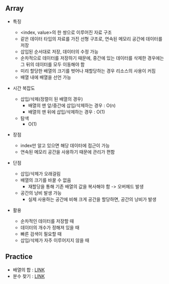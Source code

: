 ## Array

- 특징
  - <index, value>의 한 쌍으로 이루어진 자료 구조
  - 같은 데이터 타입의 자료를 가진 선형 구조로, 연속된 메모리 공간에 데이터를 저장
  - 삽입된 순서대로 저장, 데이터의 수정 가능
  - 순차적으로 데이터를 저장하기 때문에, 중간에 있는 데이터를 삭제한 경우에는 그 뒤의 데이터를 모두 이동해야 함
  - 미리 할당한 배열의 크기를 벗어나 재할당하는 경우 리소스의 사용이 커짐
  - 배열 내에 배열을 선언 가능

- 시간 복잡도
  - 삽입/삭제(정렬이 된 배열의 경우)
    - 배열의 맨 앞/중간에 삽입/삭제하는 경우 : O(n)
    - 배열의 맨 뒤에 삽입/삭제하는 경우 : O(1)
  - 탐색
    - O(1)
- 장점
  - index만 알고 있으면 해당 데이터에 접근이 가능
  - 연속된 메모리 공간을 사용하기 때문에 관리가 편함
- 단점
  - 삽입/삭제가 오래걸림
  - 배열의 크기를 바꿀 수 없음
    - 재할당을 통해 기존 배열의 값을 복사해야 함 -> 오버헤드 발생
  - 공간의 낭비 발생 가능
    - 실제 사용하는 공간에 비해 크게 공간을 할당하면, 공간의 낭비가 발생

- 활용
  - 순차적인 데이터를 저장할 때
  - 데이터의 개수가 정해져 있을 때
  - 빠른 검색이 필요할 때
  - 삽입/삭제가 자주 이루어지지 않을 때



## Practice

- 배열의 합 : [LINK](https://www.acmicpc.net/problem/2167)
- 분수 찾기 : [LINK](https://www.acmicpc.net/problem/1193)